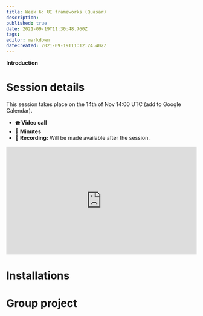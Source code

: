 ```yaml
---
title: Week 6: UI frameworks (Quasar)
description: 
published: true
date: 2021-09-19T11:30:48.760Z
tags: 
editor: markdown
dateCreated: 2021-09-19T11:12:24.402Z
---
```


**Introduction**

# Session details
This session takes place on the 14th of Nov 14:00 UTC (add to Google Calendar).
- **☎️ Video call**
- **📝 Minutes**
- **🔴 Recording:** Will be made available after the session.

<div style="position: relative;padding-bottom: 56.25%;height: 0;margin-top:16px;">
  <iframe src="https://pitch.com/embed/04fc30a7-f772-47ba-bcfb-8fcfbde2259d" allow="fullscreen" allowfullscreen="" width="100%" height="100%" style="border:0;position: absolute;top: 0;left: 0;"></iframe>
</div>

# Installations

# Group project